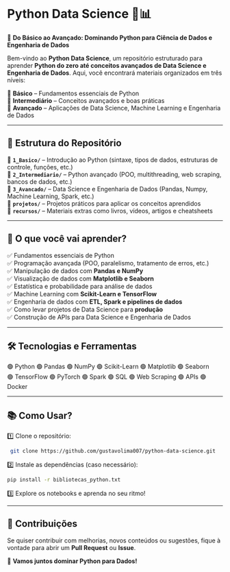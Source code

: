 # **Python Data Science 🐍📊**

🚀 **Do Básico ao Avançado: Dominando Python para Ciência de Dados e Engenharia de Dados**

Bem-vindo ao **Python Data Science**, um repositório estruturado para aprender **Python do zero até conceitos avançados de Data Science e Engenharia de Dados**. Aqui, você encontrará materiais organizados em três níveis:

🔹 **Básico** – Fundamentos essenciais de Python  
🔹 **Intermediário** – Conceitos avançados e boas práticas  
🔹 **Avançado** – Aplicações de Data Science, Machine Learning e Engenharia de Dados  

---

## 📂 **Estrutura do Repositório**

📁 **`1_Basico/`** – Introdução ao Python (sintaxe, tipos de dados, estruturas de controle, funções, etc.)  
📁 **`2_Intermediario/`** – Python avançado (POO, multithreading, web scraping, bancos de dados, etc.)  
📁 **`3_Avancado/`** – Data Science e Engenharia de Dados (Pandas, Numpy, Machine Learning, Spark, etc.)  
📁 **`projetos/`** – Projetos práticos para aplicar os conceitos aprendidos  
📁 **`recursos/`** – Materiais extras como livros, vídeos, artigos e cheatsheets  

---

## 📌 **O que você vai aprender?**

✅ Fundamentos essenciais de Python  
✅ Programação avançada (POO, paralelismo, tratamento de erros, etc.)  
✅ Manipulação de dados com **Pandas e NumPy**  
✅ Visualização de dados com **Matplotlib e Seaborn**  
✅ Estatística e probabilidade para análise de dados  
✅ Machine Learning com **Scikit-Learn e TensorFlow**  
✅ Engenharia de dados com **ETL, Spark e pipelines de dados**  
✅ Como levar projetos de Data Science para **produção**  
✅ Construção de APIs para Data Science e Engenharia de Dados  

---

## 🛠 **Tecnologias e Ferramentas**

🟢 Python  🟢 Pandas  🟢 NumPy  🟢 Scikit-Learn  🟢 Matplotlib  🟢 Seaborn  
🟢 TensorFlow  🟢 PyTorch  🟢 Spark  🟢 SQL  🟢 Web Scraping  🟢 APIs  🟢 Docker  

---

## 📚 **Como Usar?**

1️⃣ Clone o repositório:  
```bash
 git clone https://github.com/gustavolima007/python-data-science.git
```

2️⃣ Instale as dependências (caso necessário):  
```bash
pip install -r bibliotecas_python.txt
```

3️⃣ Explore os notebooks e aprenda no seu ritmo!  

---

## 📢 **Contribuições**

Se quiser contribuir com melhorias, novos conteúdos ou sugestões, fique à vontade para abrir um **Pull Request** ou **Issue**.  

🚀 **Vamos juntos dominar Python para Dados!**  